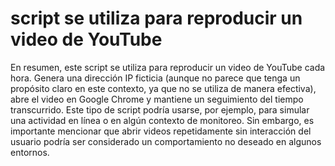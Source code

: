 # script se utiliza para reproducir un video de YouTube
En resumen, este script se utiliza para reproducir un video de YouTube cada hora. Genera una dirección IP ficticia (aunque no parece que tenga un propósito claro en este contexto, ya que no se utiliza de manera efectiva), abre el video en Google Chrome y mantiene un seguimiento del tiempo transcurrido. Este tipo de script podría usarse, por ejemplo, para simular una actividad en línea o en algún contexto de monitoreo. Sin embargo, es importante mencionar que abrir videos repetidamente sin interacción del usuario podría ser considerado un comportamiento no deseado en algunos entornos.
